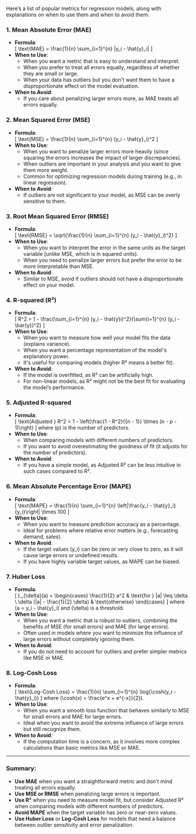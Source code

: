 Here’s a list of popular metrics for regression models, along with explanations on when to use them and when to avoid them:

### 1. **Mean Absolute Error (MAE)**
   - **Formula**:  
     \[
     \text{MAE} = \frac{1}{n} \sum_{i=1}^{n} |y_i - \hat{y}_i|
     \]
   - **When to Use**: 
     - When you want a metric that is easy to understand and interpret.
     - When you prefer to treat all errors equally, regardless of whether they are small or large.
     - When your data has outliers but you don't want them to have a disproportionate effect on the model evaluation.
   - **When to Avoid**: 
     - If you care about penalizing larger errors more, as MAE treats all errors equally.

### 2. **Mean Squared Error (MSE)**
   - **Formula**:  
     \[
     \text{MSE} = \frac{1}{n} \sum_{i=1}^{n} (y_i - \hat{y}_i)^2
     \]
   - **When to Use**: 
     - When you want to penalize larger errors more heavily (since squaring the errors increases the impact of larger discrepancies).
     - When outliers are important in your analysis and you want to give them more weight.
     - Common for optimizing regression models during training (e.g., in linear regression).
   - **When to Avoid**: 
     - If outliers are not significant to your model, as MSE can be overly sensitive to them.

### 3. **Root Mean Squared Error (RMSE)**
   - **Formula**:  
     \[
     \text{RMSE} = \sqrt{\frac{1}{n} \sum_{i=1}^{n} (y_i - \hat{y}_i)^2}
     \]
   - **When to Use**: 
     - When you want to interpret the error in the same units as the target variable (unlike MSE, which is in squared units).
     - When you need to penalize larger errors but prefer the error to be more interpretable than MSE.
   - **When to Avoid**: 
     - Similar to MSE, avoid if outliers should not have a disproportionate effect on your model.

### 4. **R-squared (R²)**
   - **Formula**:  
     \[
     R^2 = 1 - \frac{\sum_{i=1}^{n} (y_i - \hat{y}_i)^2}{\sum_{i=1}^{n} (y_i - \bar{y})^2}
     \]
   - **When to Use**: 
     - When you want to measure how well your model fits the data (explains variance).
     - When you want a percentage representation of the model's explanatory power.
     - It's useful for comparing models (higher R² means a better fit).
   - **When to Avoid**: 
     - If the model is overfitted, as R² can be artificially high.
     - For non-linear models, as R² might not be the best fit for evaluating the model’s performance.

### 5. **Adjusted R-squared**
   - **Formula**:  
     \[
     \text{Adjusted } R^2 = 1 - \left(\frac{1 - R^2}{{n - 1}} \times (n - p - 1)\right)
     \]
     where \(p\) is the number of predictors.
   - **When to Use**: 
     - When comparing models with different numbers of predictors.
     - If you want to avoid overestimating the goodness of fit (it adjusts for the number of predictors).
   - **When to Avoid**: 
     - If you have a simple model, as Adjusted R² can be less intuitive in such cases compared to R².

### 6. **Mean Absolute Percentage Error (MAPE)**
   - **Formula**:  
     \[
     \text{MAPE} = \frac{1}{n} \sum_{i=1}^{n} \left|\frac{y_i - \hat{y}_i}{y_i}\right| \times 100
     \]
   - **When to Use**: 
     - When you want to measure prediction accuracy as a percentage.
     - Ideal for problems where relative error matters (e.g., forecasting demand, sales).
   - **When to Avoid**: 
     - If the target values \(y_i\) can be zero or very close to zero, as it will cause large errors or undefined results.
     - If you have highly variable target values, as MAPE can be biased.

### 7. **Huber Loss**
   - **Formula**:  
     \[
     L_{\delta}(a) = \begin{cases} 
      \frac{1}{2} a^2 & \text{for } |a| \leq \delta \\
      \delta (|a| - \frac{1}{2} \delta) & \text{otherwise}
     \end{cases}
     \]
     where \(a = y_i - \hat{y}_i\) and \(\delta\) is a threshold.
   - **When to Use**: 
     - When you want a metric that is robust to outliers, combining the benefits of MSE (for small errors) and MAE (for large errors).
     - Often used in models where you want to minimize the influence of large errors without completely ignoring them.
   - **When to Avoid**: 
     - If you do not need to account for outliers and prefer simpler metrics like MSE or MAE.

### 8. **Log-Cosh Loss**
   - **Formula**:  
     \[
     \text{Log-Cosh Loss} = \frac{1}{n} \sum_{i=1}^{n} \log(\cosh(y_i - \hat{y}_i))
     \]
     where \(\cosh(x) = \frac{e^x + e^{-x}}{2}\).
   - **When to Use**: 
     - When you want a smooth loss function that behaves similarly to MSE for small errors and MAE for large errors.
     - Ideal when you want to avoid the extreme influence of large errors but still recognize them.
   - **When to Avoid**: 
     - If the computation time is a concern, as it involves more complex calculations than basic metrics like MSE or MAE.

---

### Summary:
- **Use MAE** when you want a straightforward metric and don't mind treating all errors equally.
- **Use MSE or RMSE** when penalizing large errors is important.
- **Use R²** when you need to measure model fit, but consider Adjusted R² when comparing models with different numbers of predictors.
- **Avoid MAPE** when the target variable has zero or near-zero values.
- **Use Huber Loss** or **Log-Cosh Loss** for models that need a balance between outlier sensitivity and error penalization.